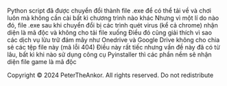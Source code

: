 Python script đã được chuyển đổi thành file .exe để có thể tải về và chơi luôn mà không cần cài bất kì chương trình nào khác
Nhưng vì một lí do nào đó, file .exe sau khi chuyển đổi bị các trình quét virus (kể cả chrome) nhận diện là mã độc và không cho tải file xuống
Điều đó cũng giải thích vì sao các dịch vụ lừu trữ đám mây như Onedrive và Google Drive không cho chia sẻ các tệp file này (mã lỗi 404)
Điều này rất tiếc nhưng vấn đề này đã có từ lâu, bất kì khi nào sử dụng công cụ Pyinstaller thì các phần nềm sẽ nhận diện file game là mã độc

Copyright © 2024 PeterTheAnkor. All rights reserved. Do not redistribute
